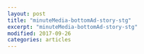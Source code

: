 ```yaml
---
layout: post
title: "minuteMedia-bottomAd-story-stg"
excerpt: "minuteMedia-bottomAd-story-stg"
modified: 2017-09-26
categories: articles
---
```

<div class="apester-media" data-media-id="5edcb1d87e88e70364a4cf99" height="512"></div><script async src="https://static.stg.apester.com/js/sdk/latest/apester-sdk.js"></script>
